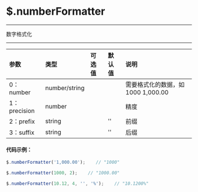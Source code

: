 # $.numberFormatter

---

数字格式化

---

| 参数 | 类型 | 可选值 | 默认值 | 说明 |
| :--- | :--- | :--- | :--- | :--- |
| 0：number | number/string |  |  | 需要格式化的数据，如1000   1,000.00 |
| 1：precision | number |  |  | 精度 |
| 2：prefix | string |  | '' | 前缀 |
| 3：suffix | string |  | '' | 后缀 |

#### 代码示例：

```js
$.numberFormatter('1,000.00');    // "1000"

$.numberFormatter(1000, 2);    // "1000.00"

$.numberFormatter(10.12, 4, '', '%');    // "10.1200%"
```



